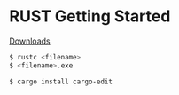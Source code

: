 # RUST Getting Started

[Downloads](https://www.rust-lang.org/ja/tools/install)

```bash
$ rustc <filename>
$ <filename>.exe
```

```bash
$ cargo install cargo-edit
```